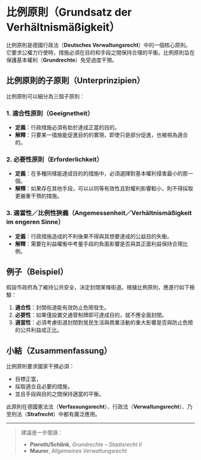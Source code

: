 # 比例原則（Grundsatz der Verhältnismäßigkeit）

比例原則是德國行政法（**Deutsches Verwaltungsrecht**）中的一個核心原則。它要求公權力行使時，措施必須在目的和手段之間保持合理的平衡。比例原則旨在保護基本權利（**Grundrechte**）免受過度干預。

## 比例原則的子原則（Unterprinzipien）

比例原則可以細分為三個子原則：

### 1. 適合性原則（Geeignetheit）

- **定義**：行政措施必須有助於達成正當的目的。
- **解釋**：只要某一措施能促進目的的實現，即使只是部分促進，也被視為適合的。

### 2. 必要性原則（Erforderlichkeit）

- **定義**：在多種同樣能達成目的的措施中，必須選擇對基本權利侵害最小的那一個。
- **解釋**：如果存在其他手段，可以以同等有效性且對權利影響較小，則不得採取更嚴重干預的措施。

### 3. 適當性／比例性狹義（Angemessenheit／Verhältnismäßigkeit im engeren Sinne）

- **定義**：行政措施造成的不利後果不得與其想要達成的公益目的失衡。
- **解釋**：需要在利益權衡中考量手段的負面影響是否與其正面利益保持合理比例。

## 例子（Beispiel）

假設市政府為了維持公共安全，決定封閉某條街道。根據比例原則，應進行如下檢驗：

1. **適合性**：封閉街道能有效防止危險發生。
2. **必要性**：如果僅設置交通管制牌即可達成目的，就不應全面封閉。
3. **適當性**：必須考慮街道封閉對居民生活與商業活動的重大影響是否與防止危險的公共利益成正比。

## 小結（Zusammenfassung）

比例原則要求國家干預必須：

- 目標正當，
- 採取適合且必要的措施，
- 並且手段與目的之間保持適當的平衡。

此原則在德國憲法法（**Verfassungsrecht**）、行政法（**Verwaltungsrecht**）、乃至刑法（**Strafrecht**）中都有廣泛應用。

---

> 建議進一步閱讀：  
> - **Pieroth/Schlink**, *Grundrechte – Staatsrecht II*  
> - **Maurer**, *Allgemeines Verwaltungsrecht*